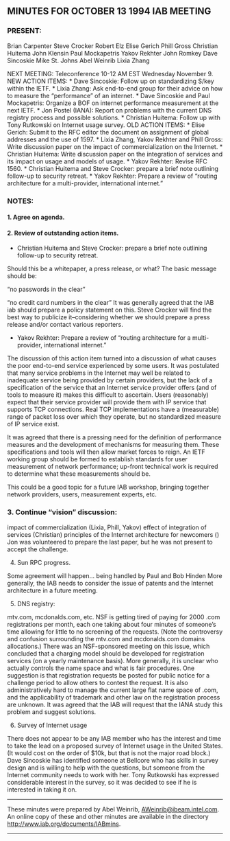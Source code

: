 
MINUTES FOR OCTOBER 13 1994 IAB MEETING
---------------------------------------


### PRESENT:



Brian Carpenter Steve Crocker Robert Elz Elise Gerich Phill Gross Christian Huitema John Klensin Paul Mockapetris Yakov Rekhter John Romkey Dave Sincoskie Mike St. Johns Abel Weinrib Lixia Zhang


 NEXT MEETING: Teleconference 10-12 AM EST Wednesday November 9. NEW ACTION ITEMS: \* Dave Sincoskie: Follow up on standardizing S/key within the IETF. \* Lixia Zhang: Ask end-to-end group for their advice on how to measure the “performance” of an internet. \* Dave Sincoskie and Paul Mockapetris: Organize a BOF on internet performance measurement at the next IETF. \* Jon Postel (IANA): Report on problems with the current DNS registry process and possible solutions. \* Christian Huitema: Follow up with Tony Rutkowski on Internet usage survey. OLD ACTION ITEMS: \* Elise Gerich: Submit to the RFC editor the document on assignment of global addresses and the use of 1597. \* Lixia Zhang, Yakov Rekhter and Phill Gross: Write discussion paper on the impact of commercialization on the Internet. \* Christian Huitema: Write discussion paper on the integration of services and its impact on usage and models of usage. \* Yakov Rekhter: Revise RFC 1560. \* Christian Huitema and Steve Crocker: prepare a brief note outlining follow-up to security retreat. \* Yakov Rekhter: Prepare a review of “routing architecture for a multi-provider, international internet.” 


### NOTES:


#### 1. Agree on agenda.


#### 2. Review of outstanding action items.

- Christian Huitema and Steve Crocker: prepare a brief note outlining follow-up to security retreat.

 Should this be a whitepaper, a press release, or what? The basic message should be:


 “no passwords in the clear”  

 “no credit card numbers in the clear”
It was generally agreed that the IAB iab should prepare a policy statement on this. Steve Crocker will find the best way to publicize it–considering whether we should prepare a press release and/or contact various reporters.

- Yakov Rekhter: Prepare a review of “routing architecture for a multi-provider, international internet.”

 The discussion of this action item turned into a discussion of what causes the poor end-to-end service experienced by some users. It was postulated that many service problems in the Internet may well be related to inadequate service being provided by certain providers, but the lack of a specification of the service that an Internet service provider offers (and of tools to measure it) makes this difficult to ascertain. Users (reasonably) expect that their service provider will provide them with IP service that supports TCP connections. Real TCP implementations have a (measurable) range of packet loss over which they operate, but no standardized measure of IP service exist. 


 It was agreed that there is a pressing need for the definition of performance measures and the development of mechanisms for measuring them. These specifications and tools will then allow market forces to reign. An IETF working group should be formed to establish standards for user measurement of network performance; up-front technical work is required to determine what these measurements should be. 


 This could be a good topic for a future IAB workshop, bringing together network providers, users, measurement experts, etc. 


### 3. Continue “vision” discussion:

 impact of commercialization (Lixia, Phill, Yakov) 
 effect of integration of services (Christian) 
 principles of the Internet architecture for newcomers ()
 Jon was volunteered to prepare the last paper, but he was not present to accept the challenge. 

4. Sun RPC progress.

Some agreement will happen… being handled by Paul and Bob Hinden
 More generally, the IAB needs to consider the issue of patents and the Internet architecture in a future meeting. 

5. DNS registry:

 mtv.com, mcdonalds.com, etc.
 NSF is getting tired of paying for 2000 .com registrations per month, each one taking about four minutes of someone’s time allowing for little to no screening of the requests. (Note the controversy and confusion surrounding the mtv.com and mcdonalds.com domains allocations.) There was an NSF-sponsored meeting on this issue, which concluded that a charging model should be developed for registration services (on a yearly maintenance basis). 
 More generally, it is unclear who actually controls the name space and what is fair procedures. One suggestion is that registration requests be posted for public notice for a challenge period to allow others to contest the request. It is also administratively hard to manage the current large flat name space of .com, and the applicability of trademark and other law on the registration process are unknown. 
 It was agreed that the IAB will request that the IANA study this problem and suggest solutions. 

6. Survey of Internet usage

There does not appear to be any IAB member who has the interest and time to take the lead on a proposed survey of Internet usage in the United States. (It would cost on the order of $10k, but that is not the major road block.)
 Dave Sincoskie has identified someone at Bellcore who has skills in survey design and is willing to help with the questions, but someone from the Internet community needs to work with her. Tony Rutkowski has expressed considerable interest in the survey, so it was decided to see if he is interested in taking it on.





---


These minutes were prepared by Abel Weinrib, AWeinrib@ibeam.intel.com. An online copy of these and other minutes are available in the directory http://www.iab.org/documents/IABmins.




---


